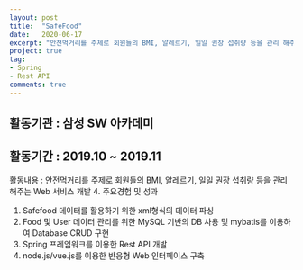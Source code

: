```yaml
---
layout: post
title:  "SafeFood"
date:   2020-06-17
excerpt: "안전먹거리를 주제로 회원들의 BMI, 알레르기, 일일 권장 섭취량 등을 관리 해주는 Web 서비스 개발"
project: true
tag:
- Spring
- Rest API
comments: true
---
```


## 활동기관 : 삼성 SW 아카데미 
## 활동기간 : 2019.10 ~ 2019.11 
활동내용 : 안전먹거리를 주제로 회원들의 BMI, 알레르기, 일일 권장 섭취량 등을 관리 해주는 Web 서비스 개발 
4. 주요경험 및 성과 
1) Safefood 데이터를 활용하기 위한 xml형식의 데이터 파싱 
2) Food 및 User 데이터 관리를 위한 MySQL 기반의 DB 사용 및 mybatis를 이용하여 Database CRUD 구현 
3) Spring 프레임워크를 이용한 Rest API 개발 
4) node.js/vue.js를 이용한 반응형 Web 인터페이스 구축
